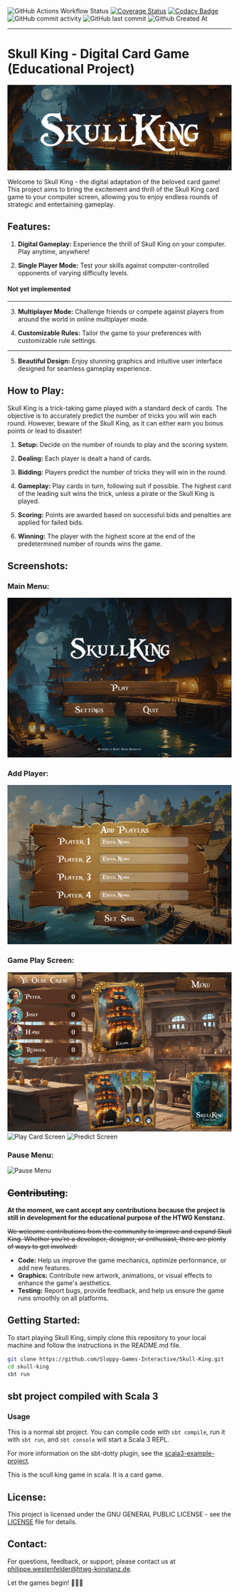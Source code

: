 ![GitHub Actions Workflow Status](https://img.shields.io/github/actions/workflow/status/Sloppy-Games-Interactive/Skull-King/scala.yml)
[![Coverage Status](https://coveralls.io/repos/github/Sloppy-Games-Interactive/Skull-King/badge.svg?branch=develop)](https://coveralls.io/github/Sloppy-Games-Interactive/Skull-King?branch=develop)
[![Codacy Badge](https://app.codacy.com/project/badge/Grade/a864d8e9b58248f695d6666a4ea45128)](https://app.codacy.com/gh/Sloppy-Games-Interactive/Skull-King/dashboard?utm_source=gh&utm_medium=referral&utm_content=&utm_campaign=Badge_grade)
![GitHub commit activity](https://img.shields.io/github/commit-activity/w/Sloppy-Games-Interactive/Skull-King)
![GitHub last commit](https://img.shields.io/github/last-commit/Sloppy-Games-Interactive/Skull-King)
![Github Created At](https://img.shields.io/github/created-at/Sloppy-Games-Interactive/Skull-King)

---

# Skull King - Digital Card Game (Educational Project)

![Skull King Logo](doc/Title.png)

Welcome to Skull King - the digital adaptation of the beloved card game! This project aims to bring the excitement and thrill of the Skull King card game to your computer screen, allowing you to enjoy endless rounds of strategic and entertaining gameplay.

## Features:

1. **Digital Gameplay:** Experience the thrill of Skull King on your computer. Play anytime, anywhere!

2. **Single Player Mode:** Test your skills against computer-controlled opponents of varying difficulty levels.
#### Not yet implemented 

---
3. **Multiplayer Mode:** Challenge friends or compete against players from around the world in online multiplayer mode.

4. **Customizable Rules:** Tailor the game to your preferences with customizable rule settings.
---
5. **Beautiful Design:** Enjoy stunning graphics and intuitive user interface designed for seamless gameplay experience.

## How to Play:

Skull King is a trick-taking game played with a standard deck of cards. The objective is to accurately predict the number of tricks you will win each round. However, beware of the Skull King, as it can either earn you bonus points or lead to disaster!

1. **Setup:** Decide on the number of rounds to play and the scoring system.

2. **Dealing:** Each player is dealt a hand of cards.

3. **Bidding:** Players predict the number of tricks they will win in the round.

4. **Gameplay:** Play cards in turn, following suit if possible. The highest card of the leading suit wins the trick, unless a pirate or the Skull King is played.

5. **Scoring:** Points are awarded based on successful bids and penalties are applied for failed bids.

6. **Winning:** The player with the highest score at the end of the predetermined number of rounds wins the game.

## Screenshots:
### Main Menu:
![Main Menu](doc/start-menu.png)
### Add Player:
![Add Player](doc/pre-game-view.png)
### Game Play Screen:
![Game Play Screen](doc/playerView.png)
![Play Card Screen](doc/playCard.png)
![Predict Screen](doc/predict.png)
### Pause Menu:
![Pause Menu](doc/menu.png)

## ~~Contributing~~:
**At the moment, we cant accept any contributions because the project is still in development 
for the educational purpose of the HTWG Konstanz.**

~~We welcome contributions from the community to improve and expand Skull King. Whether you're a developer, 
designer, or enthusiast, there are plenty of ways to get involved:~~

- **Code:** Help us improve the game mechanics, optimize performance, or add new features.
- **Graphics:** Contribute new artwork, animations, or visual effects to enhance the game's aesthetics.
- **Testing:** Report bugs, provide feedback, and help us ensure the game runs smoothly on all platforms.

## Getting Started:

To start playing Skull King, simply clone this repository to your local machine and follow the instructions in the README.md file.

```bash
git clone https://github.com/Sloppy-Games-Interactive/Skull-King.git
cd skull-king
sbt run
```

## sbt project compiled with Scala 3

### Usage

This is a normal sbt project. You can compile code with `sbt compile`, run it with `sbt run`, and `sbt console` will start a Scala 3 REPL.

For more information on the sbt-dotty plugin, see the
[scala3-example-project](https://github.com/scala/scala3-example-project/blob/main/README.md).

This is the scull king game in scala. It is a card game.

## License:
This project is licensed under the GNU GENERAL PUBLIC LICENSE - see the [LICENSE](LICENSE) file for details.

## Contact:
For questions, feedback, or support, please contact us at 
[philippe.westenfelder@htwg-konstanz.de](mailto:philippe.westenfelder@htwg-konstanz.de).

Let the games begin! 🏴‍☠️👑